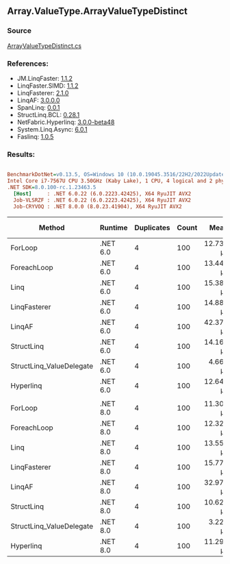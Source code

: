 ﻿## Array.ValueType.ArrayValueTypeDistinct

### Source
[ArrayValueTypeDistinct.cs](../LinqBenchmarks/Array/ValueType/ArrayValueTypeDistinct.cs)

### References:
- JM.LinqFaster: [1.1.2](https://www.nuget.org/packages/JM.LinqFaster/1.1.2)
- LinqFaster.SIMD: [1.1.2](https://www.nuget.org/packages/LinqFaster.SIMD/1.0.3)
- LinqFasterer: [2.1.0](https://www.nuget.org/packages/LinqFasterer/2.1.0)
- LinqAF: [3.0.0.0](https://www.nuget.org/packages/LinqAF/3.0.0.0)
- SpanLinq: [0.0.1](https://www.nuget.org/packages/SpanLinq/0.0.1)
- StructLinq.BCL: [0.28.1](https://www.nuget.org/packages/StructLinq/0.28.1)
- NetFabric.Hyperlinq: [3.0.0-beta48](https://www.nuget.org/packages/NetFabric.Hyperlinq/3.0.0-beta48)
- System.Linq.Async: [6.0.1](https://www.nuget.org/packages/System.Linq.Async/6.0.1)
- Faslinq: [1.0.5](https://www.nuget.org/packages/Faslinq/1.0.5)

### Results:
``` ini

BenchmarkDotNet=v0.13.5, OS=Windows 10 (10.0.19045.3516/22H2/2022Update)
Intel Core i7-7567U CPU 3.50GHz (Kaby Lake), 1 CPU, 4 logical and 2 physical cores
.NET SDK=8.0.100-rc.1.23463.5
  [Host]     : .NET 6.0.22 (6.0.2223.42425), X64 RyuJIT AVX2
  Job-VLSRZF : .NET 6.0.22 (6.0.2223.42425), X64 RyuJIT AVX2
  Job-CRYVOQ : .NET 8.0.0 (8.0.23.41904), X64 RyuJIT AVX2


```
|                   Method |  Runtime | Duplicates | Count |      Mean |     Error |    StdDev |    Median |        Ratio | RatioSD |    Gen0 | Allocated |   Alloc Ratio |
|------------------------- |--------- |----------- |------ |----------:|----------:|----------:|----------:|-------------:|--------:|--------:|----------:|--------------:|
|                  ForLoop | .NET 6.0 |          4 |   100 | 12.732 μs | 0.1808 μs | 0.1509 μs | 12.727 μs |     baseline |         | 12.8174 |   26976 B |               |
|              ForeachLoop | .NET 6.0 |          4 |   100 | 13.441 μs | 0.1823 μs | 0.1523 μs | 13.404 μs | 1.06x slower |   0.02x | 12.8174 |   26976 B |   1.000x more |
|                     Linq | .NET 6.0 |          4 |   100 | 15.380 μs | 0.2921 μs | 0.2732 μs | 15.369 μs | 1.21x slower |   0.03x | 12.8174 |   26848 B |   1.005x less |
|             LinqFasterer | .NET 6.0 |          4 |   100 | 14.881 μs | 0.1384 μs | 0.1080 μs | 14.906 μs | 1.17x slower |   0.02x | 22.5830 |   47544 B |   1.762x more |
|                   LinqAF | .NET 6.0 |          4 |   100 | 42.375 μs | 0.8329 μs | 0.9258 μs | 41.952 μs | 3.32x slower |   0.06x | 20.9351 |   43880 B |   1.627x more |
|               StructLinq | .NET 6.0 |          4 |   100 | 14.169 μs | 0.2308 μs | 0.2566 μs | 14.100 μs | 1.12x slower |   0.03x |  0.0153 |      56 B | 481.714x less |
| StructLinq_ValueDelegate | .NET 6.0 |          4 |   100 |  4.665 μs | 0.0380 μs | 0.0317 μs |  4.655 μs | 2.73x faster |   0.04x |       - |         - |            NA |
|                Hyperlinq | .NET 6.0 |          4 |   100 | 12.643 μs | 0.1771 μs | 0.1383 μs | 12.606 μs | 1.01x faster |   0.02x |       - |         - |            NA |
|                          |          |            |       |           |           |           |           |              |         |         |           |               |
|                  ForLoop | .NET 8.0 |          4 |   100 | 11.302 μs | 0.1453 μs | 0.1359 μs | 11.262 μs |     baseline |         | 12.8937 |   26976 B |               |
|              ForeachLoop | .NET 8.0 |          4 |   100 | 12.325 μs | 0.1219 μs | 0.0952 μs | 12.286 μs | 1.09x slower |   0.02x | 12.8937 |   26976 B |   1.000x more |
|                     Linq | .NET 8.0 |          4 |   100 | 13.553 μs | 0.3106 μs | 0.9061 μs | 13.125 μs | 1.21x slower |   0.09x | 12.8174 |   26848 B |   1.005x less |
|             LinqFasterer | .NET 8.0 |          4 |   100 | 15.774 μs | 0.1881 μs | 0.1571 μs | 15.766 μs | 1.40x slower |   0.02x | 22.7051 |   47544 B |   1.762x more |
|                   LinqAF | .NET 8.0 |          4 |   100 | 32.975 μs | 0.4173 μs | 0.3484 μs | 32.864 μs | 2.92x slower |   0.05x | 20.8740 |   43832 B |   1.625x more |
|               StructLinq | .NET 8.0 |          4 |   100 | 10.623 μs | 0.0370 μs | 0.0289 μs | 10.616 μs | 1.06x faster |   0.02x |  0.0153 |      56 B | 481.714x less |
| StructLinq_ValueDelegate | .NET 8.0 |          4 |   100 |  3.222 μs | 0.0639 μs | 0.1247 μs |  3.160 μs | 3.51x faster |   0.14x |       - |         - |            NA |
|                Hyperlinq | .NET 8.0 |          4 |   100 | 11.292 μs | 0.0624 μs | 0.0693 μs | 11.275 μs | 1.00x faster |   0.01x |       - |         - |            NA |
